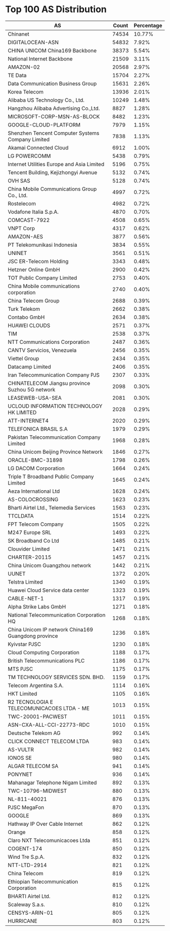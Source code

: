 # Top 100 AS Distribution
| AS | Count | Percentage |
|----|----|----|
| Chinanet | 74534 | 10.77% |
| DIGITALOCEAN-ASN | 54832 | 7.92% |
| CHINA UNICOM China169 Backbone | 38373 | 5.54% |
| National Internet Backbone | 21509 | 3.11% |
| AMAZON-02 | 20568 | 2.97% |
| TE Data | 15704 | 2.27% |
| Data Communication Business Group | 15631 | 2.26% |
| Korea Telecom | 13936 | 2.01% |
| Alibaba US Technology Co., Ltd. | 10249 | 1.48% |
| Hangzhou Alibaba Advertising Co.,Ltd. | 8827 | 1.28% |
| MICROSOFT-CORP-MSN-AS-BLOCK | 8482 | 1.23% |
| GOOGLE-CLOUD-PLATFORM | 7979 | 1.15% |
| Shenzhen Tencent Computer Systems Company Limited | 7838 | 1.13% |
| Akamai Connected Cloud | 6912 | 1.00% |
| LG POWERCOMM | 5438 | 0.79% |
| Internet Utilities Europe and Asia Limited | 5196 | 0.75% |
| Tencent Building, Kejizhongyi Avenue | 5132 | 0.74% |
| OVH SAS | 5128 | 0.74% |
| China Mobile Communications Group Co., Ltd. | 4997 | 0.72% |
| Rostelecom | 4982 | 0.72% |
| Vodafone Italia S.p.A. | 4870 | 0.70% |
| COMCAST-7922 | 4508 | 0.65% |
| VNPT Corp | 4317 | 0.62% |
| AMAZON-AES | 3877 | 0.56% |
| PT Telekomunikasi Indonesia | 3834 | 0.55% |
| UNINET | 3561 | 0.51% |
| JSC ER-Telecom Holding | 3343 | 0.48% |
| Hetzner Online GmbH | 2900 | 0.42% |
| TOT Public Company Limited | 2753 | 0.40% |
| China Mobile communications corporation | 2740 | 0.40% |
| China Telecom Group | 2688 | 0.39% |
| Turk Telekom | 2662 | 0.38% |
| Contabo GmbH | 2634 | 0.38% |
| HUAWEI CLOUDS | 2571 | 0.37% |
| TIM | 2538 | 0.37% |
| NTT Communications Corporation | 2487 | 0.36% |
| CANTV Servicios, Venezuela | 2456 | 0.35% |
| Viettel Group | 2434 | 0.35% |
| Datacamp Limited | 2406 | 0.35% |
| Iran Telecommunication Company PJS | 2307 | 0.33% |
| CHINATELECOM Jiangsu province Suzhou 5G network | 2098 | 0.30% |
| LEASEWEB-USA-SEA | 2081 | 0.30% |
| UCLOUD INFORMATION TECHNOLOGY HK LIMITED | 2028 | 0.29% |
| ATT-INTERNET4 | 2020 | 0.29% |
| TELEFONICA BRASIL S.A | 1979 | 0.29% |
| Pakistan Telecommunication Company Limited | 1968 | 0.28% |
| China Unicom Beijing Province Network | 1846 | 0.27% |
| ORACLE-BMC-31898 | 1798 | 0.26% |
| LG DACOM Corporation | 1664 | 0.24% |
| Triple T Broadband Public Company Limited | 1645 | 0.24% |
| Aeza International Ltd | 1628 | 0.24% |
| AS-COLOCROSSING | 1623 | 0.23% |
| Bharti Airtel Ltd., Telemedia Services | 1563 | 0.23% |
| TTCLDATA | 1514 | 0.22% |
| FPT Telecom Company | 1505 | 0.22% |
| M247 Europe SRL | 1493 | 0.22% |
| SK Broadband Co Ltd | 1485 | 0.21% |
| Clouvider Limited | 1471 | 0.21% |
| CHARTER-20115 | 1457 | 0.21% |
| China Unicom Guangzhou network | 1442 | 0.21% |
| UUNET | 1372 | 0.20% |
| Telstra Limited | 1340 | 0.19% |
| Huawei Cloud Service data center | 1323 | 0.19% |
| CABLE-NET-1 | 1317 | 0.19% |
| Alpha Strike Labs GmbH | 1271 | 0.18% |
| National Telecommunication Corporation HQ | 1268 | 0.18% |
| China Unicom IP network China169 Guangdong province | 1236 | 0.18% |
| Kyivstar PJSC | 1230 | 0.18% |
| Cloud Computing Corporation | 1188 | 0.17% |
| British Telecommunications PLC | 1186 | 0.17% |
| MTS PJSC | 1175 | 0.17% |
| TM TECHNOLOGY SERVICES SDN. BHD. | 1159 | 0.17% |
| Telecom Argentina S.A. | 1114 | 0.16% |
| HKT Limited | 1105 | 0.16% |
| R2 TECNOLOGIA E TELECOMUNICACOES LTDA - ME | 1013 | 0.15% |
| TWC-20001-PACWEST | 1011 | 0.15% |
| ASN-CXA-ALL-CCI-22773-RDC | 1010 | 0.15% |
| Deutsche Telekom AG | 992 | 0.14% |
| CLICK CONNECT TELECOM LTDA | 983 | 0.14% |
| AS-VULTR | 982 | 0.14% |
| IONOS SE | 980 | 0.14% |
| ALGAR TELECOM SA | 941 | 0.14% |
| PONYNET | 936 | 0.14% |
| Mahanagar Telephone Nigam Limited | 892 | 0.13% |
| TWC-10796-MIDWEST | 880 | 0.13% |
| NL-811-40021 | 876 | 0.13% |
| PJSC MegaFon | 870 | 0.13% |
| GOOGLE | 869 | 0.13% |
| Hathway IP Over Cable Internet | 862 | 0.12% |
| Orange | 858 | 0.12% |
| Claro NXT Telecomunicacoes Ltda | 851 | 0.12% |
| COGENT-174 | 850 | 0.12% |
| Wind Tre S.p.A. | 832 | 0.12% |
| NTT-LTD-2914 | 821 | 0.12% |
| China Telecom | 819 | 0.12% |
| Ethiopian Telecommunication Corporation | 815 | 0.12% |
| BHARTI Airtel Ltd. | 812 | 0.12% |
| Scaleway S.a.s. | 810 | 0.12% |
| CENSYS-ARIN-01 | 805 | 0.12% |
| HURRICANE | 803 | 0.12% |

